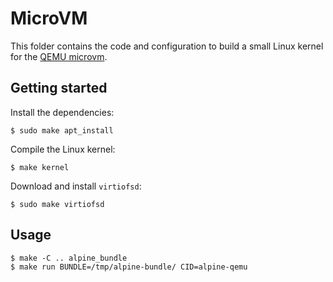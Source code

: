 # MicroVM

This folder contains the code and configuration to build a small Linux kernel for the [QEMU microvm][].

## Getting started

Install the dependencies:

```
$ sudo make apt_install
```

Compile the Linux kernel:

```
$ make kernel
```

Download and install `virtiofsd`:

```
$ sudo make virtiofsd
```

## Usage

```
$ make -C .. alpine_bundle
$ make run BUNDLE=/tmp/alpine-bundle/ CID=alpine-qemu
```

[QEMU microvm]: https://qemu.readthedocs.io/en/latest/system/i386/microvm.html
